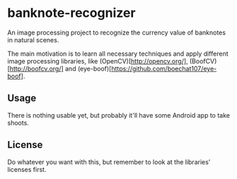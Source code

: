 # banknote-recognizer

An image processing project to recognize the currency value of banknotes in natural scenes.

The main motivation is to learn all necessary techniques and apply different image
processing libraries, like (OpenCV)[http://opencv.org/], (BoofCV)[http://boofcv.org/]
and (eye-boof)[https://github.com/boechat107/eye-boof].

## Usage

There is nothing usable yet, but probably it'll have some Android app to take shoots.

## License

Do whatever you want with this, but remember to look at the libraries' licenses first.
